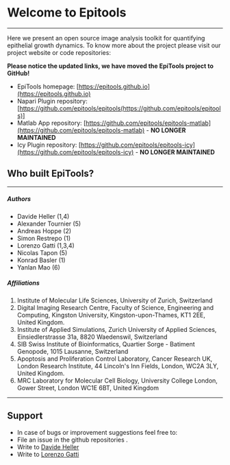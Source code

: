 # Welcome to Epitools
---

Here we present an open source image analysis toolkit for quantifying epithelial growth dynamics. To know more about the project please visit our project website or code repositories:

**Please notice the updated links, we have moved the EpiTools project to GitHub!**

* EpiTools homepage: [https://epitools.github.io](https://epitools.github.io)
* Napari Plugin repository: [https://github.com/epitools/epitools(https://github.com/epitools/epitools)]
* Matlab App repository: [https://github.com/epitools/epitools-matlab](https://github.com/epitools/epitools-matlab) - **NO LONGER MAINTAINED**
* Icy Plugin repository: [https://github.com/epitools/epitools-icy](https://github.com/epitools/epitools-icy) - **NO LONGER MAINTAINED**


## Who built EpiTools? 
---

##### Authors

* Davide Heller (1,4)
* Alexander Tournier (5)
* Andreas Hoppe (2)
* Simon Restrepo (1)
* Lorenzo Gatti (1,3,4)
* Nicolas Tapon (5)
* Konrad Basler (1)
* Yanlan Mao (6)

##### Affiliations

1. Institute of Molecular Life Sciences, University of Zurich, Switzerland
2. Digital Imaging Research Centre, Faculty of Science, Engineering and Computing, Kingston University, Kingston-upon-Thames, KT1 2EE, United Kingdom.
3. Institute of Applied Simulations, Zurich University of Applied Sciences, Einsiedlerstrasse 31a, 8820 Waedenswil, Switzerland
4. SIB Swiss Institute of Bioinformatics, Quartier Sorge - Batiment Genopode, 1015 Lausanne, Switzerland
5. Apoptosis and Proliferation Control Laboratory, Cancer Research UK, London Research Institute, 44 Lincoln's Inn Fields, London, WC2A 3LY, United Kingdom. 
6. MRC Laboratory for Molecular Cell Biology, University College London, Gower Street, London WC1E 6BT, United Kingdom

---------------------------------------
## Support

* In case of bugs or improvement suggestions feel free to:
* File an issue in the github repositories .
* Write to [Davide Heller](mailto:davide.heller@imls.uzh.ch?Subject=EpiTools)
* Write to [Lorenzo Gatti](mailto:lorenzo.gatti@uzh.ch?Subject=EpiTools)
